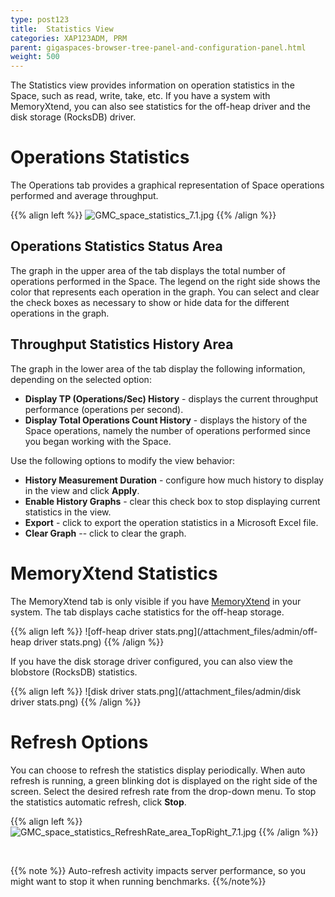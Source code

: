 ```yaml
---
type: post123
title:  Statistics View
categories: XAP123ADM, PRM
parent: gigaspaces-browser-tree-panel-and-configuration-panel.html
weight: 500
---
```



The Statistics view provides information on operation statistics in the Space, such as read, write, take, etc. If you have a system with MemoryXtend, you can also see statistics for the off-heap driver and the disk storage (RocksDB) driver.

# Operations Statistics

The Operations tab provides a graphical representation of Space operations performed and average throughput.

{{% align left %}}
![GMC_space_statistics_7.1.jpg](/attachment_files/GMC_space_statistics_7.1.jpg)
{{% /align %}}

## Operations Statistics Status Area

The graph in the upper area of the tab displays the total number of operations performed in the Space. The legend on the right side shows the color that represents each operation in the graph. You can select and clear the check boxes as necessary to show or hide data for the different operations in the graph.

## Throughput Statistics History Area

The graph in the lower area of the tab display the following information, depending on the selected option:

- **Display TP (Operations/Sec) History** - displays the current throughput performance (operations per second).
- **Display Total Operations Count History** - displays the history of the Space operations, namely the number of operations performed since you began working with the Space.

Use the following options to modify the view behavior:

- **History Measurement Duration** - configure how much history to display in the view and click **Apply**.
- **Enable History Graphs** - clear this check box to stop displaying current statistics in the view.
- **Export** - click to export the operation statistics in a Microsoft Excel file.
- **Clear Graph**  -- click to clear the graph.

# MemoryXtend Statistics

The MemoryXtend tab is only visible if you have [MemoryXtend](./memoryxtend-overview.html) in your system. The tab displays cache statistics for the off-heap storage.

{{% align left %}}
![off-heap driver stats.png](/attachment_files/admin/off-heap driver stats.png)
{{% /align %}}

If you have the disk storage driver configured, you can also view the blobstore (RocksDB) statistics.

{{% align left %}}
![disk driver stats.png](/attachment_files/admin/disk driver stats.png)
{{% /align %}}

# Refresh Options

You can choose to refresh the statistics display periodically. When auto refresh is running, a green blinking dot is displayed on the right side of the screen. Select the desired refresh rate from the drop-down menu. To stop the statistics automatic refresh, click  **Stop**.

{{% align left %}}
![GMC_space_statistics_RefreshRate_area_TopRight_7.1.jpg](/attachment_files/GMC_space_statistics_RefreshRate_area_TopRight_7.1.jpg)
{{% /align %}}

<br>

{{% note %}}
Auto-refresh activity impacts server performance, so you might want to stop it when running benchmarks.
{{%/note%}}